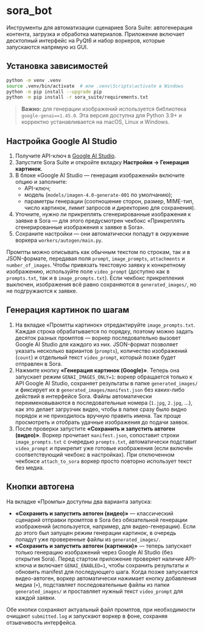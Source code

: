 # sora_bot

Инструменты для автоматизации сценариев Sora Suite: автогенерация контента,
загрузка и обработка материалов. Приложение включает десктопный интерфейс на
PyQt6 и набор воркеров, которые запускаются напрямую из GUI.

## Установка зависимостей

```bash
python -m venv .venv
source .venv/bin/activate  # или .venv\Scripts\activate в Windows
python -m pip install --upgrade pip
python -m pip install -r sora_suite/requirements.txt
```

> **Важно:** для генерации изображений используется библиотека
> `google-genai==1.45.0`. Эта версия доступна для Python 3.9+ и корректно
> устанавливается на macOS, Linux и Windows.

## Настройка Google AI Studio

1. Получите API-ключ в [Google AI Studio](https://aistudio.google.com/).
2. Запустите Sora Suite и откройте вкладку **Настройки → Генерация картинок**.
3. В блоке «Google AI Studio — генерация изображений» включите опцию и заполните:
   - API-ключ;
   - модель (`models/imagen-4.0-generate-001` по умолчанию);
   - параметры генерации (соотношение сторон, размер, MIME-тип, число картинок,
     лимит запросов и директорию для сохранения).
4. Уточните, нужно ли прикреплять сгенерированные изображения к заявке в Sora —
   для этого предусмотрен чекбокс «Прикреплять сгенерированные изображения к
   заявке в Sora».
5. Сохраните настройки — они автоматически попадут в окружение воркера
   `workers/autogen/main.py`.

Промпты можно описывать как обычным текстом по строкам, так и в JSON-формате,
передавая поля `prompt`, `image_prompts`, `attachments` и `number_of_images`.
Чтобы привязать текстовую заявку к конкретному изображению, используйте поле
`video_prompt` (доступно как в `prompts.txt`, так и в `image_prompts.txt`). Если
чекбокс прикрепления выключен, изображения всё равно сохраняются в
`generated_images/`, но не подгружаются к заявке.

## Генерация картинок по шагам

1. На вкладке «Промпты картинок» отредактируйте `image_prompts.txt`. Каждая
   строка обрабатывается по порядку, поэтому можно задать десяток разных
   промптов — воркер последовательно вызовет Google AI Studio для каждого из них.
   JSON-формат позволяет указать несколько вариантов (`prompts`), количество
   изображений (`count`) и отдельный текст `video_prompt`, который позже будет
   отправлен в Sora.
2. Нажмите кнопку **«Генерация картинок (Google)»**. Теперь она запускает режим
   `GENAI_IMAGES_ONLY=1`: воркер обращается только к API Google AI Studio,
   сохраняет результаты в папке `generated_images/` и фиксирует их в
   `generated_images/manifest.json` без каких-либо действий в интерфейсе Sora.
   Файлы автоматически переименовываются в последовательные номера (`1.jpg`,
   `2.jpg`, …), как это делает загрузчик видео, чтобы в папке сразу было видно
   порядок и не приходилось вручную править имена. Так проще просмотреть и
   отобрать удачные изображения до подачи заявок.
3. После проверки запустите **«Сохранить и запустить автоген (видео)»**.
   Воркер прочитает `manifest.json`, сопоставит строки `image_prompts.txt` с
   очередью `prompts.txt`, автоматически подставит `video_prompt` и прикрепит
   уже готовые изображения (если включён соответствующий чекбокс в настройках).
   При отключенном чекбоксе `attach_to_sora` воркер просто повторно использует
   текст без медиа.

## Кнопки автогена

На вкладке «Промпы» доступны два варианта запуска:

- **«Сохранить и запустить автоген (видео)»** — классический сценарий отправки
  промптов в Sora без обязательной генерации изображений (используется, например,
  для видео-генерации). Если до этого был запущен режим генерации картинок, в
   очередь попадут уже проверенные файлы из `generated_images/`.
- **«Сохранить и запустить автоген (картинки)»** — теперь запускает только
  генерацию изображений через Google AI Studio (без открытия Sora). Перед
  стартом приложение проверяет наличие API-ключа и включает `GENAI_ENABLED=1`,
  чтобы сохранить результаты и обновить manifest для последующего шага.
  Когда позже запускается видео-автоген, воркер автоматически нажимает кнопку
  добавления медиа (`+`), подставляет последовательные файлы из папки
  `generated_images/` и проставляет нужный текст `video_prompt` для каждой
  заявки.

Обе кнопки сохраняют актуальный файл промптов, при необходимости очищают
`submitted.log` и запускают воркер в фоне, сохраняя отзывчивость интерфейса.
